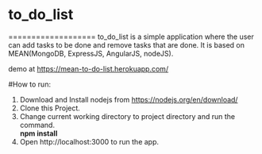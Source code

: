 # to_do_list
===================
to_do_list is a simple application where the user can add tasks to be done and remove tasks that are done.
It is based on MEAN(MongoDB, ExpressJS, AngularJS, nodeJS).

demo at https://mean-to-do-list.herokuapp.com/

#How to run:
1. Download and Install nodejs from https://nodejs.org/en/download/<br>
2. Clone this Project.</br>
3. Change current working directory to project directory and run the command.</br> 
    **npm install**
4. Open http://localhost:3000 to run the app.
